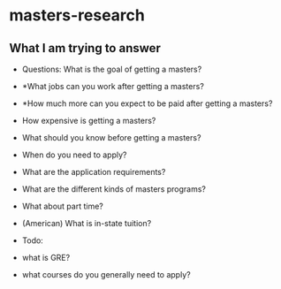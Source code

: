 # masters-research


## What I am trying to answer

* Questions: What is the goal of getting a masters?
* *What jobs can you work after getting a masters?
* *How much more can you expect to be paid after getting a masters?
* How expensive is getting a masters?
* What should you know before getting a masters?
* When do you need to apply?
* What are the application requirements?
* What are the different kinds of masters programs?
* What about part time?
* (American) What is in-state tuition?


* Todo:
* what is GRE?
* what courses do you generally need to apply?
